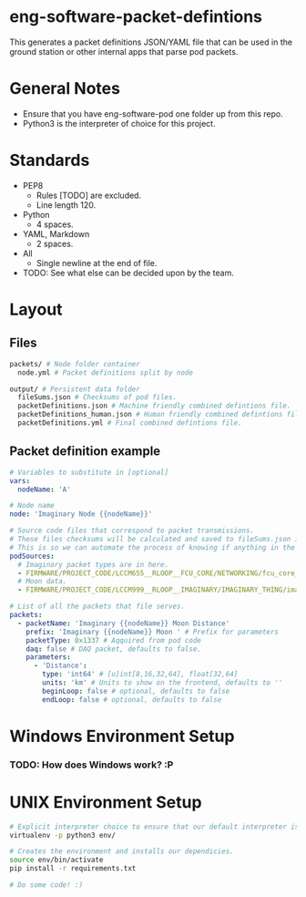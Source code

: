 # eng-software-packet-defintions
This generates a packet definitions JSON/YAML file that can be used in the ground station or other internal apps that parse pod packets.

# General Notes
* Ensure that you have eng-software-pod one folder up from this repo.
* Python3 is the interpreter of choice for this project.

# Standards
* PEP8
  * Rules [TODO] are excluded.
  * Line length 120.
* Python
  * 4 spaces.
* YAML, Markdown
  * 2 spaces.
* All
  * Single newline at the end of file.
* TODO: See what else can be decided upon by the team.

# Layout

## Files
```sh
packets/ # Node folder container
  node.yml # Packet definitions split by node

output/ # Persistent data folder
  fileSums.json # Checksums of pod files.
  packetDefinitions.json # Machine friendly combined defintions file.
  packetDefinitions_human.json # Human friendly combined defintions file.
  packetDefinitions.yml # Final combined defintions file.
```

## Packet definition example
```yaml
# Variables to substitute in [optional]
vars:
  nodeName: 'A'

# Node name
node: 'Imaginary Node {{nodeName}}'

# Source code files that correspond to packet transmissions.
# These files checksums will be calculated and saved to fileSums.json in the output folder.
# This is so we can automate the process of knowing if anything in the transmission code has changed.
podSources: 
  # Imaginary packet types are in here.
  - FIRMWARE/PROJECT_CODE/LCCM655__RLOOP__FCU_CORE/NETWORKING/fcu_core__net__packet_types.h
  # Moon data.
  - FIRMWARE/PROJECT_CODE/LCCM999__RLOOP__IMAGINARY/IMAGINARY_THING/imaginary_thing__moon__ethernet.c

# List of all the packets that file serves.
packets:
  - packetName: 'Imaginary {{nodeName}} Moon Distance'
    prefix: 'Imaginary {{nodeName}} Moon ' # Prefix for parameters
    packetType: 0x1337 # Aqquired from pod code
    daq: false # DAQ packet, defaults to false.
    parameters:
      - 'Distance':
        type: 'int64' # [u]int[8,16,32,64], float[32,64]
        units: 'km' # Units to show on the frontend, defaults to ''
        beginLoop: false # optional, defaults to false
        endLoop: false # optional, defaults to false
```

# Windows Environment Setup
### TODO: How does Windows work? :P

# UNIX Environment Setup
```sh
# Explicit interpreter choice to ensure that our default interpreter is python3.
virtualenv -p python3 env/

# Creates the environment and installs our dependicies.
source env/bin/activate
pip install -r requirements.txt

# Do some code! :)
````
